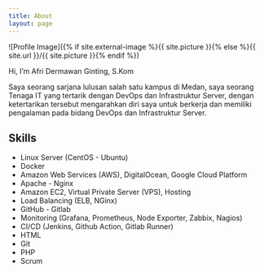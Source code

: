 ```yaml
---
title: About
layout: page
---
```

![Profile Image]({% if site.external-image %}{{ site.picture }}{% else %}{{ site.url }}/{{ site.picture }}{% endif %})

<p>Hi, I’m Afri Dermawan Ginting, S.Kom</p>
<p>Saya seorang sarjana lulusan salah satu kampus di Medan, saya seorang Tenaga IT yang tertarik dengan DevOps dan Infrastruktur Server, dengan ketertarikan tersebut mengarahkan diri saya untuk berkerja dan memiliki pengalaman pada bidang DevOps dan Infrastruktur Server.
</p>

<h2>Skills</h2>

<ul class="skill-list">
	<li>Linux Server (CentOS - Ubuntu)</li>
	<li>Docker</li>
	<li>Amazon Web Services (AWS), DigitalOcean, Google Cloud Platform</li>
	<li>Apache - Nginx</li>
	<li>Amazon EC2, Virtual Private Server (VPS), Hosting</li>
	<li>Load Balancing (ELB, NGinx)</li>
	<li>GitHub - Gitlab</li>
	<li>Monitoring (Grafana, Prometheus, Node Exporter, Zabbix, Nagios)</li>
	<li>CI/CD (Jenkins, Github Action, Gitlab Runner)</li>
	<li>HTML</li>
	<li>Git</li>
	<li>PHP</li>
	<li>Scrum</li>
</ul>

